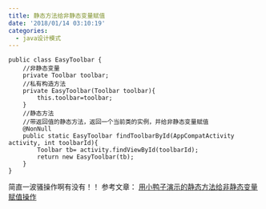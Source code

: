 ```yaml
---
title: 静态方法给非静态变量赋值
date: '2018/01/14 03:10:19'
categories:
  - java设计模式
---
```


```
public class EasyToolbar {
    //非静态变量
    private Toolbar toolbar;
    //私有构造方法
    private EasyToolbar(Toolbar toolbar){
        this.toolbar=toolbar;
    }
    //静态方法
    //带返回值的静态方法，返回一个当前类的实例，并给非静态变量赋值
    @NonNull
    public static EasyToolbar findToolbarById(AppCompatActivity activity, int toolbarId){
        Toolbar tb= activity.findViewById(toolbarId);
        return new EasyToolbar(tb);
    }
}
```
简直一波骚操作啊有没有！！
参考文章：
[用小鸭子演示的静态方法给非静态变量赋值操作](http://blog.csdn.net/u012341052/article/details/47733969)
                                                                                                                                                                                                                                                                                                                                                                                                                                                                                                                                                                                                                                                                                                                                                                                                                                                                                                                                                                                                                                                                                                                                                                                                                                                                                                                                                                                                                                                                                                                                                                                                                                                                                                                                                                                                                                                                                                                                                                                                                                                                                                                                                                                                                                                                                                                                                                                                                                                                                                                                                                                                                                                                                                                                                                                                                                                                                                                                                                                                                                                                                                                                                                                                                                                                                                                                                                                                                                                                                                                                                                                                                                                                                                                                                                                                                                                                                                                                                                                                                                                                                                                                                                                                                                                                                                                                                                                                                                                                                                                                                                                                                                                                                                                                                                                                                                                                                                                                                                                                                                                                                                                                                                                                                                                                                                                                                                                                                                                                                                                                                                                                                                                                                                                                                                                                                                                                                                                                                                                                                                                                                                                                                                                                                                                                                                                                                                                                                                                                                                                                                                                                                                                                                                                                                                                                                                                                                                                                                                                                                                                                                                                                                                                                                                                                                                                                                                                                                                                                                                                                                                                                                                                                                                                                                                                                                                                                                                                                                                                                                                                                                                                                                                                                                                                                                                                                                                                                                                                                                                                                                                                                                                                                                                                                                                                                                                                                                                                                                                                                                                                                                                                                                                                                                                                                                                                                                                                                                                                                                                                                                                                                                                                                                                                                                                                                                                                                                                                                                  